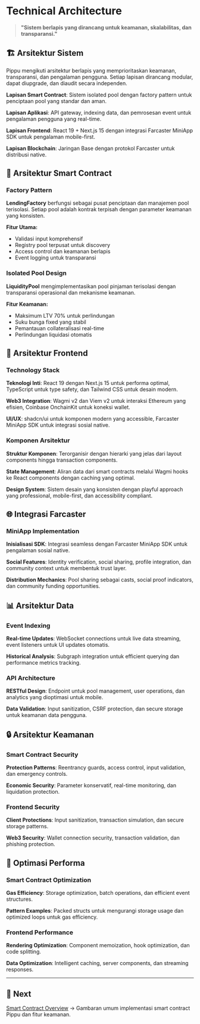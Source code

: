 # Technical Architecture

> **"Sistem berlapis yang dirancang untuk keamanan, skalabilitas, dan transparansi."**

## 🏗️ Arsitektur Sistem

Pippu mengikuti arsitektur berlapis yang memprioritaskan keamanan, transparansi, dan pengalaman pengguna. Setiap lapisan dirancang modular, dapat diupgrade, dan diaudit secara independen.

**Lapisan Smart Contract**: Sistem isolated pool dengan factory pattern untuk penciptaan pool yang standar dan aman.

**Lapisan Aplikasi**: API gateway, indexing data, dan pemrosesan event untuk pengalaman pengguna yang real-time.

**Lapisan Frontend**: React 19 + Next.js 15 dengan integrasi Farcaster MiniApp SDK untuk pengalaman mobile-first.

**Lapisan Blockchain**: Jaringan Base dengan protokol Farcaster untuk distribusi native.

## 🔧 Arsitektur Smart Contract

### Factory Pattern

**LendingFactory** berfungsi sebagai pusat penciptaan dan manajemen pool terisolasi. Setiap pool adalah kontrak terpisah dengan parameter keamanan yang konsisten.

**Fitur Utama:**
- Validasi input komprehensif
- Registry pool terpusat untuk discovery
- Access control dan keamanan berlapis
- Event logging untuk transparansi

### Isolated Pool Design

**LiquidityPool** mengimplementasikan pool pinjaman terisolasi dengan transparansi operasional dan mekanisme keamanan.

**Fitur Keamanan:**
- Maksimum LTV 70% untuk perlindungan
- Suku bunga fixed yang stabil
- Pemantauan collateralisasi real-time
- Perlindungan liquidasi otomatis

## 📱 Arsitektur Frontend

### Technology Stack

**Teknologi Inti**: React 19 dengan Next.js 15 untuk performa optimal, TypeScript untuk type safety, dan Tailwind CSS untuk desain modern.

**Web3 Integration**: Wagmi v2 dan Viem v2 untuk interaksi Ethereum yang efisien, Coinbase OnchainKit untuk koneksi wallet.

**UI/UX**: shadcn/ui untuk komponen modern yang accessible, Farcaster MiniApp SDK untuk integrasi sosial native.

### Komponen Arsitektur

**Struktur Komponen**: Terorganisir dengan hierarki yang jelas dari layout components hingga transaction components.

**State Management**: Aliran data dari smart contracts melalui Wagmi hooks ke React components dengan caching yang optimal.

**Design System**: Sistem desain yang konsisten dengan playful approach yang professional, mobile-first, dan accessibility compliant.

## 🌐 Integrasi Farcaster

### MiniApp Implementation

**Inisialisasi SDK**: Integrasi seamless dengan Farcaster MiniApp SDK untuk pengalaman sosial native.

**Social Features**: Identity verification, social sharing, profile integration, dan community context untuk membentuk trust layer.

**Distribution Mechanics**: Pool sharing sebagai casts, social proof indicators, dan community funding opportunities.

## 📊 Arsitektur Data

### Event Indexing

**Real-time Updates**: WebSocket connections untuk live data streaming, event listeners untuk UI updates otomatis.

**Historical Analysis**: Subgraph integration untuk efficient querying dan performance metrics tracking.

### API Architecture

**RESTful Design**: Endpoint untuk pool management, user operations, dan analytics yang dioptimasi untuk mobile.

**Data Validation**: Input sanitization, CSRF protection, dan secure storage untuk keamanan data pengguna.

## 🔒 Arsitektur Keamanan

### Smart Contract Security

**Protection Patterns**: Reentrancy guards, access control, input validation, dan emergency controls.

**Economic Security**: Parameter konservatif, real-time monitoring, dan liquidation protection.

### Frontend Security

**Client Protections**: Input sanitization, transaction simulation, dan secure storage patterns.

**Web3 Security**: Wallet connection security, transaction validation, dan phishing protection.

## 🚀 Optimasi Performa

### Smart Contract Optimization

**Gas Efficiency**: Storage optimization, batch operations, dan efficient event structures.

**Pattern Examples**: Packed structs untuk mengurangi storage usage dan optimized loops untuk gas efficiency.

### Frontend Performance

**Rendering Optimization**: Component memoization, hook optimization, dan code splitting.

**Data Optimization**: Intelligent caching, server components, dan streaming responses.

---

## 📖 Next

[Smart Contract Overview](smart-contracts.md) → Gambaran umum implementasi smart contract Pippu dan fitur keamanan.
